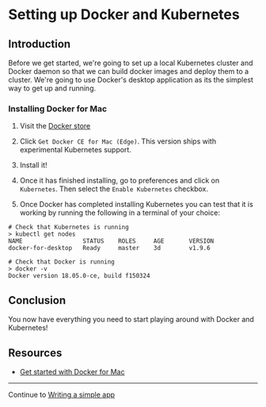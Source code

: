 # Setting up Docker and Kubernetes
## Introduction
Before we get started, we're going to set up a local Kubernetes cluster and Docker daemon so that we can build docker images and deploy them to a cluster. We're going to use Docker's desktop application as its the simplest way to get up and running.

### Installing Docker for Mac
1) Visit the [Docker store](https://store.docker.com/editions/community/docker-ce-desktop-mac)

2) Click `Get Docker CE for Mac (Edge)`. This version ships with experimental Kubernetes support.

3) Install it!

4) Once it has finished installing, go to preferences and click on `Kubernetes`. Then select the `Enable Kubernetes` checkbox.

5) Once Docker has completed installing Kubernetes you can test that it is working by running the following in a terminal of your choice:

``` 
# Check that Kubernetes is running
> kubectl get nodes
NAME                 STATUS    ROLES     AGE       VERSION
docker-for-desktop   Ready     master    3d        v1.9.6

# Check that Docker is running
> docker -v
Docker version 18.05.0-ce, build f150324
```

## Conclusion
You now have everything you need to start playing around with Docker and Kubernetes!

## Resources
- [Get started with Docker for Mac](https://docs.docker.com/docker-for-mac/)

---

Continue to [Writing a simple app](./2-writing-a-simple-app)